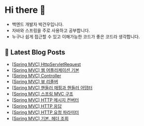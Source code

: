 # Hi there 👋

- 백엔드 개발자 박건우입니다.
- 자바와 스프링을 주로 사용하고 공부합니다.
- 누구나 쉽게 접근할 수 있고 이해가능한 코드가 좋은 코드라 생각합니다.

## 📕 Latest Blog Posts

<ul><li><a href='https://velog.io/@gwoprk/Spring-MVC-HttpServletRequest' target='_blank'>[Spring MVC] HttpServletRequest</a></li><li><a href='https://velog.io/@gwoprk/%EC%9B%B9-%EC%84%9C%EB%B2%84-%EB%B0%8F-%EC%9B%B9-%EC%96%B4%ED%94%8C%EB%A6%AC%EC%BC%80%EC%9D%B4%EC%85%98-%EC%84%9C%EB%B2%84' target='_blank'>[Spring MVC] 웹 어플리케이션 기본</a></li><li><a href='https://velog.io/@gwoprk/Spring-MVC-%EC%BB%A8%ED%8A%B8%EB%A1%A4%EB%9F%AC' target='_blank'>[Spring MVC] Controller</a></li><li><a href='https://velog.io/@gwoprk/Spring-MVC-%EB%B7%B0-%EB%A6%AC%EC%A1%B8%EB%B2%84' target='_blank'>[Spring MVC] 뷰 리졸버</a></li><li><a href='https://velog.io/@gwoprk/Spring-%ED%95%B8%EB%93%A4%EB%9F%AC-%EB%A7%A4%ED%95%91%EA%B3%BC-%ED%95%B8%EB%93%A4%EB%9F%AC-%EC%96%B4%EB%8C%91%ED%84%B0' target='_blank'>[Spring MVC] 핸들러 매핑과 핸들러 어댑터</a></li><li><a href='https://velog.io/@gwoprk/Spring-%EC%8A%A4%ED%94%84%EB%A7%81-MVC-%EA%B5%AC%EC%A1%B0' target='_blank'>[Spring MVC] 스프링 MVC 구조</a></li><li><a href='https://velog.io/@gwoprk/Spring-HTTP-%EB%A9%94%EC%8B%9C%EC%A7%80-%EC%BB%A8%EB%B2%84%ED%84%B0' target='_blank'>[Spring MVC] HTTP 메시지 컨버터</a></li><li><a href='https://velog.io/@gwoprk/Spring-HTTP-%EC%9D%91%EB%8B%B5' target='_blank'>[Spring MVC] HTTP 응답</a></li><li><a href='https://velog.io/@gwoprk/Spring-HTTP-%EC%9A%94%EC%B2%AD-%ED%8C%8C%EB%9D%BC%EB%AF%B8%ED%84%B0' target='_blank'>[Spring MVC] HTTP 요청 파라미터</a></li><li><a href='https://velog.io/@gwoprk/Spring-%EA%B8%B0%EB%B3%B8-%ED%97%A4%EB%8D%94-%EC%A1%B0%ED%9A%8C' target='_blank'>[Spring MVC] 기본, 헤더 조회</a></li></ul>